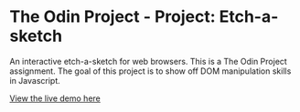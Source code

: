 # The Odin Project - Project: Etch-a-sketch
An interactive etch-a-sketch for web browsers. This is a The Odin Project assignment. The goal of this project is to show off DOM manipulation skills in Javascript. 

[View the live demo here](https://bizarf.github.io/odin-etch-a-sketch/)
